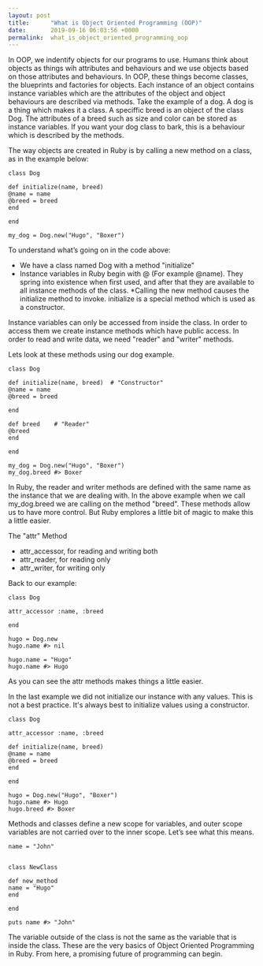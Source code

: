 ```yaml
---
layout: post
title:      "What is Object Oriented Programming (OOP)"
date:       2019-09-16 06:03:56 +0000
permalink:  what_is_object_oriented_programming_oop
---
```



In OOP, we indentify objects for our programs to use. Humans think about objects as things wih attributes and behaviours and we use objects based on those attributes and behaviours. In OOP, these things become classes, the blueprints and factories for objects. Each instance of an object contains instance variables which are the attributes of the object and object behaviours are described via methods. Take the example of a dog. A dog is a thing which makes it a class. A speciffic breed is an object of the class Dog. The attributes of a breed such as size and color can be stored as instance variables. If you want your dog class to bark, this is a behaviour which is described by the methods. 


The way objects are created in Ruby is by calling a new method on a class, as in the example below:

```
class Dog  

def initialize(name, breed)    
@name = name   
@breed = breed 
end

end

```
```
my_dog = Dog.new("Hugo", "Boxer")
```

To understand what’s going on in the code above:

* We have a class named Dog with a method "initialize"
* Instance variables in Ruby begin with @ (For example @name). They spring into existence when first used, and after that they are available to all instance methods of the class.
*Calling the new method causes the initialize method to invoke. initialize is a special method which is used as a constructor.


Instance variables can only be accessed from inside the class. In order to access them we create instance methods which have public access. In order to read and write data, we need  "reader" and "writer" methods.  

Lets look at these methods using our dog example. 

```
class Dog

def initialize(name, breed)  # "Constructor"    
@name = name   
@breed = breed

end

def breed    # "Reader"
@breed
end

end

```
```
my_dog = Dog.new("Hugo", "Boxer")
my_dog.breed #> Boxer

```
In Ruby, the reader and writer methods are defined with the same name as the instance that we are dealing with. In the above example when we call my_dog.breed we are calling on the method "breed". These methods allow us to have more control. But Ruby emplores a little bit of magic to make this a little easier. 

The "attr" Method
*  attr_accessor, for reading and writing both
* attr_reader, for reading only
* attr_writer, for writing only


Back to our example:

```
class Dog

attr_accessor :name, :breed

end
```
```
hugo = Dog.new
hugo.name #> nil 
```
```
hugo.name = "Hugo"
hugo.name #> Hugo
```
As you can see the attr methods makes things a little easier.


In the last example we did not initialize our instance with any values. This is not a best practice. It's always best to initialize values using a constructor.

```
class Dog

attr_accessor :name, :breed

def initialize(name, breed)    
@name = name   
@breed = breed  
end

end
```

```
hugo = Dog.new("Hugo", "Boxer")
hugo.name #> Hugo
hugo.breed #> Boxer
```

Methods and classes define a new scope for variables, and outer scope variables are not carried over to the inner scope. Let’s see what this means.

```
name = "John"


class NewClass

def new_method
name = "Hugo"
end

end
```

```
puts name #> "John"
```

The variable outside of the class is not the same as the variable that is inside the class. These are the very basics of Object Oriented Programming in Ruby. From here, a promising future of programming can begin.


